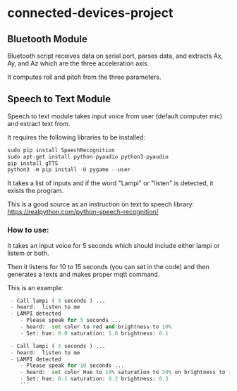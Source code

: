 # connected-devices-project

## Bluetooth Module
Bluetooth script receives data on serial port, parses data, and extracts Ax, Ay, and Az which are the three acceleration axis.

It computes roll and pitch from the three parameters.

## Speech to Text Module
Speech to text module takes input voice from user (default computer mic) and extract text from.

It requires the following libraries to be installed:

```python
sudo pip install SpeechRecognition
sudo apt-get install python-pyaudio python3-pyaudio
pip install gTTS
python3 -m pip install -U pygame --user

```

It takes a list of inputs and if the word "Lampi" or "listen" is detected, it exists the program. 

This is a good source as an instruction on text to speech library:
https://realpython.com/python-speech-recognition/

### How to use:
It takes an input voice for 5 seconds which should include either lampi or listem or both.

Then it listens for 10 to 15 seconds (you can set in the code) and then generates a texts and makes proper mqtt command.

This is an example:
```python
 - Call lampi ( 3 seconds ) ...
 - heard:  listen to me
 - LAMPI detected
    - Please speak for 5 seconds ...
    - heard:  set color to red and brightness to 10%
    - Set: hue: 0.0 saturation: 1.0 brightness: 0.1
```

```python
 - Call lampi ( 3 seconds ) ...
 - heard:  listen to me
 - LAMPI detected
    - Please speak for 10 seconds ...
    - heard:  set color Hue to 10% saturation to 20% on brightness to 30%
    - Set: hue: 0.1 saturation: 0.2 brightness: 0.3
    ```
